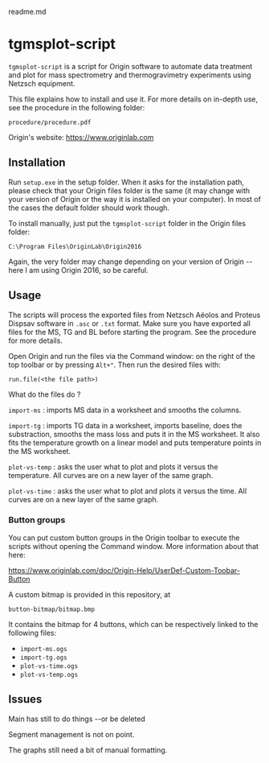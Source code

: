readme.md

# tgmsplot-script

`tgmsplot-script` is a script for Origin software to automate data treatment and plot for mass spectrometry and thermogravimetry experiments using Netzsch equipment.

This file explains how to install and use it. For more details on in-depth use, see the procedure in the following folder:

```
procedure/procedure.pdf
```

Origin's website: https://www.originlab.com

## Installation

Run `setup.exe` in the setup folder. When it asks for the installation path, please check that your Origin files folder is the same (it may change with your version of Origin or the way it is installed on your computer). In most of the cases the default folder should work though.

To install manually, just put the `tgmsplot-script` folder in the Origin files folder:
```
C:\Program Files\OriginLab\Origin2016
```

Again, the very folder may change depending on your version of Origin --here I am using Origin 2016, so be careful.

## Usage

The scripts will process the exported files from Netzsch Aëolos and Proteus Dispsav software in `.asc` or `.txt` format. Make sure you have exported all files for the MS, TG and BL before starting the program. See the procedure for more details.

Open Origin and run the files via the Command window: on the right of the top toolbar or by pressing `Alt+"`. Then run the desired files with:
```
run.file(<the file path>)
```

What do the files do ?

`import-ms` : imports MS data in a worksheet and smooths the columns.

`import-tg` : imports TG data in a worksheet, imports baseline, does the substraction, smooths the mass loss and puts it in the MS worksheet. It also fits the temperature growth on a linear model and puts temperature points in the MS worksheet.

`plot-vs-temp` : asks the user what to plot and plots it versus the temperature. All curves are on a new layer of the same graph.

`plot-vs-time` : asks the user what to plot and plots it versus the time. All curves are on a new layer of the same graph.


### Button groups

You can put custom button groups in the Origin toolbar to execute the scripts without opening the Command window. More information about that here:

https://www.originlab.com/doc/Origin-Help/UserDef-Custom-Toobar-Button

A custom bitmap is provided in this repository, at

```
button-bitmap/bitmap.bmp
```

It contains the bitmap for 4 buttons, which can be respectively linked to the following files:

- `import-ms.ogs`
- `import-tg.ogs`
- `plot-vs-time.ogs`
- `plot-vs-temp.ogs`

## Issues

Main has still to do things --or be deleted

Segment management is not on point.

The graphs still need a bit of manual formatting.
```